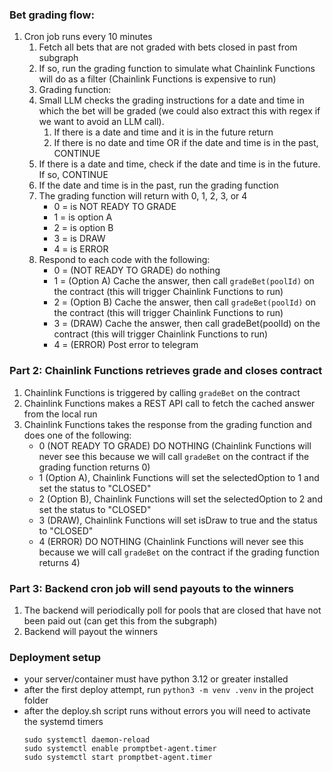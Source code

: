 ### Bet grading flow:

1. Cron job runs every 10 minutes
   1. Fetch all bets that are not graded with bets closed in past from subgraph
   2. If so, run the grading function to simulate what Chainlink Functions will do as a filter (Chainlink Functions is expensive to run)
   3. Grading function:
   4. Small LLM checks the grading instructions for a date and time in which the bet will be graded (we could also extract this with regex if we want to avoid an LLM call).
      1. If there is a date and time and it is in the future return
      1. If there is no date and time OR if the date and time is in the past, CONTINUE
   5. If there is a date and time, check if the date and time is in the future. If so, CONTINUE
   6. If the date and time is in the past, run the grading function
   7. The grading function will return with 0, 1, 2, 3, or 4
      - 0 = is NOT READY TO GRADE
      - 1 = is option A
      - 2 = is option B
      - 3 = is DRAW
      - 4 = is ERROR
   8. Respond to each code with the following:
      - 0 = (NOT READY TO GRADE) do nothing
      - 1 = (Option A) Cache the answer, then call `gradeBet(poolId)` on the contract (this will trigger Chainlink Functions to run)
      - 2 = (Option B) Cache the answer, then call `gradeBet(poolId)` on the contract (this will trigger Chainlink Functions to run)
      - 3 = (DRAW) Cache the answer, then call gradeBet(poolId) on the contract (this will trigger Chainlink Functions to run)
      - 4 = (ERROR) Post error to telegram

### Part 2: Chainlink Functions retrieves grade and closes contract

1. Chainlink Functions is triggered by calling `gradeBet` on the contract
2. Chainlink Functions makes a REST API call to fetch the cached answer from the local run
3. Chainlink Functions takes the response from the grading function and does one of the following:
   - 0 (NOT READY TO GRADE) DO NOTHING (Chainlink Functions will never see this because we will call `gradeBet` on the contract if the grading function returns 0)
   - 1 (Option A), Chainlink Functions will set the selectedOption to 1 and set the status to "CLOSED"
   - 2 (Option B), Chainlink Functions will set the selectedOption to 2 and set the status to "CLOSED"
   - 3 (DRAW), Chainlink Functions will set isDraw to true and the status to "CLOSED"
   - 4 (ERROR) DO NOTHING (Chainlink Functions will never see this because we will call `gradeBet` on the contract if the grading function returns 4)

### Part 3: Backend cron job will send payouts to the winners

1. The backend will periodically poll for pools that are closed that have not been paid out (can get this from the subgraph)
2. Backend will payout the winners

### Deployment setup

- your server/container must have python 3.12 or greater installed
- after the first deploy attempt, run `python3 -m venv .venv` in the project folder
- after the deploy.sh script runs without errors you will need to activate the systemd timers
  ```
  sudo systemctl daemon-reload
  sudo systemctl enable promptbet-agent.timer
  sudo systemctl start promptbet-agent.timer
  ```
